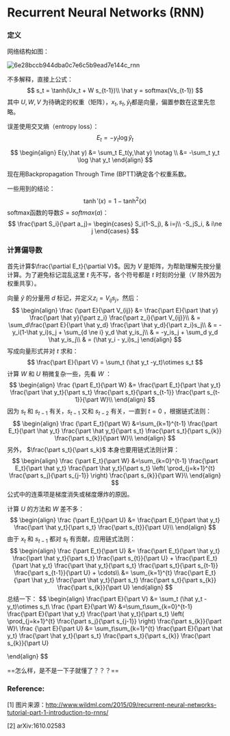 # Recurrent Neural Networks (RNN)

### 定义

网络结构如图：

![6e28bccb944dba0c7e6c5b9ead7e144c_rnn](D:\Users\test\Documents\笔记\RNN.assets\6e28bccb944dba0c7e6c5b9ead7e144c_rnn.jpg)



不多解释，直接上公式：
$$
s_t = \tanh(Ux_t + W s_{t-1})\\
\hat y = softmax(Vs_{t-1})
$$
其中 $U, W, V$ 为待确定的权重（矩阵），$x_t, s_t, \hat y_t$都是向量，偏置参数在这里先忽略。

误差使用交叉熵（entropy loss）：
$$
E_t = -y_t \log{\hat {y}_t}
$$

$$
\begin{align}
E(y,\hat y) &= \sum_t E_t(y,\hat y) \notag \\
&= -\sum_t y_t \log \hat y_t
\end{align}
$$

现在用Backpropagation Through Time (BPTT)确定各个权重系数。

一些用到的结论：
$$
\tanh'(x) = 1-\tanh^2(x)
$$
softmax函数的导数$S=softmax(a)$：
$$
\frac{\part S_i}{\part a_j}=
\begin{cases}
S_i(1-S_j), & i=j\\
-S_jS_i, & i\ne j
\end{cases}
$$

### 计算偏导数

首先计算$\frac{\partial E_t}{\partial V}$。因为 $V$ 是矩阵，为帮助理解先按分量计算。为了避免标记混乱这里 $t$ 先不写，各个符号都是 $t$ 时刻的分量（$V$ 除外因为权重共享）。

向量 $\hat y$ 的分量用 $d$ 标记，并定义$z_i=V_{ij}s_j$，然后：
$$
\begin{align}
\frac {\part E}{\part V_{ij}} &=
	\frac{\part E}{\part \hat y}
	\frac{\part \hat y}{\part z_i}
	\frac{\part z_i}{\part V_{ij}}\\
& = \sum_d\frac{\part E}{\part \hat y_d}
	\frac{\part \hat y_d}{\part z_i}s_j\\
& = -y_i(1-\hat y_i)s_j + \sum_{d \ne i} y_d \hat y_is_j\\
& = -y_is_j + \sum_d y_d \hat y_is_j\\
& = (\hat y_i - y_i)s_j
\end{align}
$$
写成向量形式并对 $t$ 求和：
$$
\frac{\part E}{\part V} = \sum_t (\hat y_t -y_t)\otimes s_t
$$
计算 $W$ 和 $U$ 稍微复杂一些，先看 $W$ ：
$$
\begin{align}
\frac {\part E_t}{\part W} &=
	\frac{\part E_t}{\part \hat y_t}
	\frac{\part \hat y_t}{\part s_t}
	\frac{\part s_t}{\part s_{t-1}}
	\frac{\part s_{t-1}}{\part W}\\
\end{align}
$$
因为 $s_t$ 和 $s_{t-1}$ 有关，$s_{t-1}$ 又和 $s_{t-2}$ 有关，一直到 $t=0$ ，根据链式法则：
$$
\begin{align}
\frac {\part E_t}{\part W} &=\sum_{k=1}^{t-1}
	\frac{\part E_t}{\part \hat y_t}
	\frac{\part \hat y_t}{\part s_t}
	\frac{\part s_t}{\part s_{k}}
	\frac{\part s_{k}}{\part W}\\
\end{align}
$$
另外， $\frac{\part s_t}{\part s_k}$ 本身也要用链式法则计算：
$$
\begin{align}
\frac {\part E_t}{\part W} &=\sum_{k=0}^{t-1}
	\frac{\part E_t}{\part \hat y_t}
	\frac{\part \hat y_t}{\part s_t}
	\left( \prod_{j=k+1}^{t} \frac{\part s_j}{\part s_{j-1}} \right)
	\frac{\part s_{k}}{\part W}\\
\end{align}
$$
公式中的连乘项是梯度消失或梯度爆炸的原因。

计算 $U$ 的方法和 $W$ 差不多：
$$
\begin{align}
\frac {\part E_t}{\part U} &=
	\frac{\part E_t}{\part \hat y_t}
	\frac{\part \hat y_t}{\part s_t}
	\frac{\part s_{t}}{\part U}\\
\end{align}
$$
由于 $x_t$ 和 $s_{t-1}$ 都对 $s_t$ 有贡献，应用链式法则：
$$
\begin{align}
\frac {\part E_t}{\part U} &=
	\frac{\part E_t}{\part \hat y_t}
	\frac{\part \hat y_t}{\part s_t}
	\frac{\part s_{t}}{\part U}
	+
	\frac{\part E_t}{\part \hat y_t}
	\frac{\part \hat y_t}{\part s_t}
	\frac{\part s_t}{\part s_{t-1}}
	\frac{\part s_{t-1}}{\part U}
	+ \cdots\\
	&= \sum_{k=1}^{t}
	\frac{\part E_t}{\part \hat y_t}
	\frac{\part \hat y_t}{\part s_t}
	\frac{\part s_t}{\part s_{k}}
	\frac{\part s_{k}}{\part U}
\end{align}
$$
总结一下：
$$
\begin{align}
\frac{\part E}{\part V} &= \sum_t (\hat y_t -y_t)\otimes s_t\\
\frac {\part E}{\part W} &=\sum_t\sum_{k=0}^{t-1}
	\frac{\part E}{\part \hat y_t}
	\frac{\part \hat y_t}{\part s_t}
	\left( \prod_{j=k+1}^{t} \frac{\part s_j}{\part s_{j-1}} \right)
	\frac{\part s_{k}}{\part W}\\
\frac {\part E}{\part U} &= \sum_t\sum_{k=1}^{t}
	\frac{\part E}{\part \hat y_t}
	\frac{\part \hat y_t}{\part s_t}
	\frac{\part s_t}{\part s_{k}}
	\frac{\part s_{k}}{\part U}
	
\end{align}
$$


==怎么样，是不是一下子就懂了？？？==

### Reference:

[1] 图片来源：http://www.wildml.com/2015/09/recurrent-neural-networks-tutorial-part-1-introduction-to-rnns/

[2] arXiv:1610.02583



